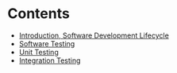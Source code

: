 # Contents

- [Introduction, Software Development Lifecycle](/learning-uni/COMP2005/2025-01-28.md) 
- [Software Testing](/learning-uni/COMP2005/2025-02-04.md)
- [Unit Testing](/learning-uni/COMP2005/2025-02-11.md)
- [Integration Testing](/learning-uni/COMP2005/2025-02-18.md)
